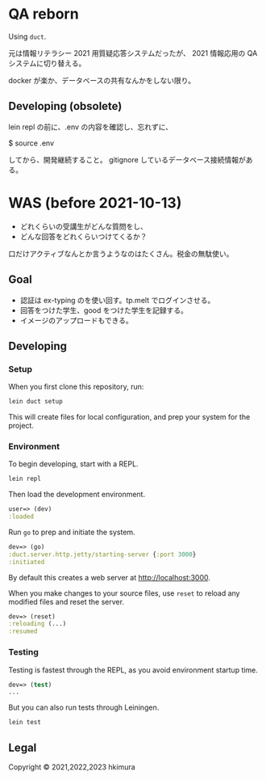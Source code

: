 # QA reborn

Using `duct`.

元は情報リテラシー 2021 用質疑応答システムだったが、
2021 情報応用の QA システムに切り替える。

docker が楽か、データベースの共有なんかをしない限り。


## Developing (obsolete)

lein repl の前に、.env の内容を確認し、忘れずに、

  $ source .env

してから、開発継続すること。
gitignore しているデータベース接続情報がある。

# WAS (before 2021-10-13)

* どれくらいの受講生がどんな質問をし、
* どんな回答をどれくらいつけてくるか？

口だけアクティブなんとか言うようなのはたくさん。税金の無駄使い。

## Goal
- 認証は ex-typing のを使い回す。tp.melt でログインさせる。
- 回答をつけた学生、good をつけた学生を記録する。
- イメージのアップロードもできる。

## Developing

### Setup

When you first clone this repository, run:

```sh
lein duct setup
```

This will create files for local configuration, and prep your system
for the project.

### Environment

To begin developing, start with a REPL.

```sh
lein repl
```

Then load the development environment.

```clojure
user=> (dev)
:loaded
```

Run `go` to prep and initiate the system.

```clojure
dev=> (go)
:duct.server.http.jetty/starting-server {:port 3000}
:initiated
```

By default this creates a web server at <http://localhost:3000>.

When you make changes to your source files, use `reset` to reload any
modified files and reset the server.

```clojure
dev=> (reset)
:reloading (...)
:resumed
```

### Testing

Testing is fastest through the REPL, as you avoid environment startup
time.

```clojure
dev=> (test)
...
```

But you can also run tests through Leiningen.

```sh
lein test
```

## Legal

Copyright © 2021,2022,2023 hkimura
